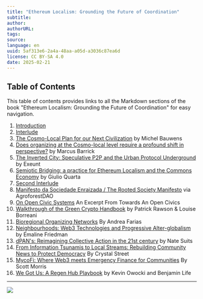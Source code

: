 ```yaml
---
title: "Ethereum Localism: Grounding the Future of Coordination"
subtitle: 
author: 
authorURL: 
tags: 
source: 
language: en
uuid: 5af313e6-2a4a-48aa-a05d-a3036c87ea6d
license: CC BY-SA 4.0
date: 2025-02-21
---
```

## Table of Contents

This table of contents provides links to all the Markdown sections of the book "Ethereum Localism: Grounding the Future of Coordination" for easy navigation.

1. [Introduction](ethereum-localism-book-01-introduction.md)
2. [Interlude](ethereum-localism-book-02-interlude.md)
3. [The Cosmo-Local Plan for our Next Civilization](ethereum-localism-book-03-cosmo-local-plan.md) by Michel Bauwens
4. [Does organizing at the Cosmo-local level require a profound shift in perspective?](ethereum-localism-book-04-shift-in-perspective.md) by Marcus Barrick
5. [The Inverted City: Speculative P2P and the Urban Protocol Underground](ethereum-localism-book-05-inverted-city.md) by Exeunt
6. [Semiotic Bridging: a practice for Ethereum Localism and the Commons Economy](ethereum-localism-book-06-semiotic-bridging.md) by Giulio Quarta
7. [Second Interlude](ethereum-localism-book-07-interlude-2.md)
8. [Manifesto da Sociedade Enraizada / The Rooted Society Manifesto](ethereum-localism-book-08-manifesto.md) via AgroforestDAO
9. [On Open Civic Systems](ethereum-localism-book-09-open-civics.md) An Excerpt From Towards An Open Civics
10. [Walkthrough of the Green Crypto Handbook](ethereum-localism-book-10-green-crypto.md) by Patrick Rawson & Louise Borreani
11. [Bioregional Organizing Networks](ethereum-localism-book-11-bioregional.md) By Andrea Farias
12. [Neighbourhoods: Web3 Technologies and Progressive Alter-globalism](ethereum-localism-book-12-neighbourhoods.md) by Emaline Friedman
13. [dPAN's: Reimagining Collective Action in the 21st century](ethereum-localism-book-13-dpans.md) by Nate Suits
14. [From Information Tsunamis to Local Streams: Rebuilding Community News to Protect Democracy](ethereum-localism-book-14-information-tsunamis.md) By Crystal Street
15. [MycoFi: Where Web3 meets Emergency Finance for Communities](ethereum-localism-book-15-mycofi.md) By Scott Morris
16. [We Got Us: A Regen Hub Playbook](ethereum-localism-book-16-regen-hub.md) by Kevin Owocki and Benjamin Life

---
![](assets/ELbookcover.png)